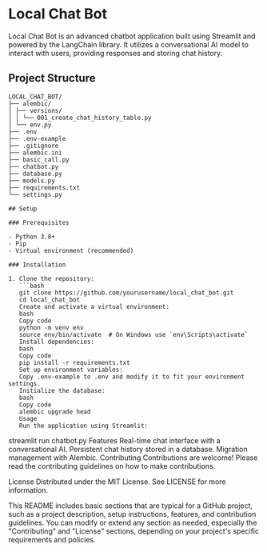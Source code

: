 # Local Chat Bot

Local Chat Bot is an advanced chatbot application built using Streamlit and powered by the LangChain library. It utilizes a conversational AI model to interact with users, providing responses and storing chat history.

## Project Structure

````plaintext
LOCAL_CHAT_BOT/
├── alembic/
│ ├── versions/
│ │ └── 001_create_chat_history_table.py
│ └── env.py
├── .env
├── .env-example
├── .gitignore
├── alembic.ini
├── basic_call.py
├── chatbot.py
├── database.py
├── models.py
├── requirements.txt
└── settings.py

## Setup

### Prerequisites

- Python 3.8+
- Pip
- Virtual environment (recommended)

### Installation

1. Clone the repository:
   ```bash
   git clone https://github.com/yourusername/local_chat_bot.git
   cd local_chat_bot
   Create and activate a virtual environment:
   bash
   Copy code
   python -m venv env
   source env/bin/activate  # On Windows use `env\Scripts\activate`
   Install dependencies:
   bash
   Copy code
   pip install -r requirements.txt
   Set up environment variables:
   Copy .env-example to .env and modify it to fit your environment settings.
   Initialize the database:
   bash
   Copy code
   alembic upgrade head
   Usage
   Run the application using Streamlit:
````

streamlit run chatbot.py
Features
Real-time chat interface with a conversational AI.
Persistent chat history stored in a database.
Migration management with Alembic.
Contributing
Contributions are welcome! Please read the contributing guidelines on how to make contributions.

License
Distributed under the MIT License. See LICENSE for more information.

This README includes basic sections that are typical for a GitHub project, such as a project description, setup instructions, features, and contribution guidelines. You can modify or extend any section as needed, especially the "Contributing" and "License" sections, depending on your project's specific requirements and policies.
